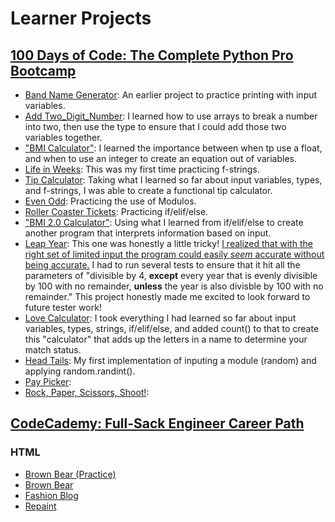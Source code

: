# Learner Projects  
## [100 Days of Code: The Complete Python Pro Bootcamp](https://www.udemy.com/course/100-days-of-code/)
- [Band Name Generator](https://github.com/mmbperson/Learner-Projects/blob/main/Band%20Name): An earlier project to practice printing with input variables.
- [Add Two_Digit_Number](https://github.com/mmbperson/Learner-Projects/blob/main/Add%20Two_Digit_Number): I learned how to use arrays to break a number into two, then use the type to ensure that I could add those two variables together.
- ["BMI Calculator"](https://github.com/mmbperson/Learner-Projects/blob/main/%22BMI%20Calculator%22_1): I learned the importance between when tp use a float, and when to use an integer to create an equation out of variables.
- [Life in Weeks](https://github.com/mmbperson/Learner-Projects/blob/main/Life%20In%20Weeks): This was my first time practicing f-strings.
- [Tip Calculator](https://github.com/mmbperson/Learner-Projects/blob/main/Tip%20Calculator): Taking what I learned so far about input variables, types, and f-strings, I was able to create a functional tip calculator.
- [Even Odd](https://github.com/mmbperson/Learner-Projects/blob/main/Even%20Odd): Practicing the use of Modulos.
- [Roller Coaster Tickets](https://github.com/mmbperson/Learner-Projects/blob/main/Rollercoaster%20Tickets): Practicing if/elif/else.
- ["BMI 2.0 Calculator"](https://github.com/mmbperson/Learner-Projects/blob/main/%22BMI%20Calculator%20%22_2): Using what I learned from if/elif/else to create another program that interprets information based on input.
- [Leap Year](https://github.com/mmbperson/Learner-Projects/blob/main/Leap%20Year%20(IfElse)): This one was honestly a little tricky! [I realized that with the right set of limited input the program could easily *seem* accurate without being accurate.](https://github.com/mmbperson/Learner-Projects/blob/main/Leap%20Year%20(Elif)) I had to run several tests to ensure that it hit all the parameters of "divisible by 4, **except** every year that is evenly divisible by 100 with no remainder, **unless** the year is also divisble by 100 with no remainder." This project honestly made me excited to look forward to future tester work!
- [Love Calculator](https://github.com/mmbperson/Learner-Projects/blob/main/Love%20Calculator): I took everything I had learned so far about input variables, types, strings, if/elif/else, and added count() to that to create this "calculator" that adds up the letters in a name to determine your match status.
- [Head Tails](https://github.com/mmbperson/Learner-Projects/blob/main/Head%20Tails): My first implementation of inputing a module (random) and applying random.randint().
- [Pay Picker](https://github.com/mmbperson/Learner-Projects/blob/main/Pay%20Picker):
- [Rock, Paper, Scissors, Shoot!](https://github.com/mmbperson/Learner-Projects/blob/main/Rock%2C%20Paper%2C%20Scissors%2C%20Shoot!): 

## [CodeCademy: Full-Sack Engineer Career Path](https://www.codecademy.com/learn/paths/full-stack-engineer-career-path)
### HTML
- [Brown Bear (Practice)](https://github.com/mmbperson/Learner-Projects/blob/main/Brown%20Bear%20(Practice))
- [Brown Bear](https://github.com/mmbperson/Learner-Projects/blob/main/Brown%20Bear)
- [Fashion Blog](https://github.com/mmbperson/Learner-Projects/blob/main/Fashion%20Blog)
- [Repaint](https://github.com/mmbperson/Learner-Projects/blob/main/Repaint)
